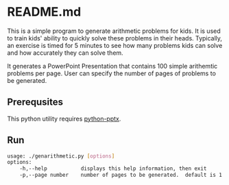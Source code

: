 README.md
=========

This is a simple program to generate arithmetic problems for kids.  It is
used to train kids' ability to quickly solve these problems in their heads.
Typically, an exercise is timed for 5 minutes to see how many problems
kids can solve and how accurately they can solve them.

It generates a PowerPoint Presentation that contains 100 simple arithemtic
problems per page.  User can specify the number of pages of problems to be
generated.

Prerequsites
------------

This python utility requires [python-pptx](https://python-pptx.readthedocs.io/en/latest/).


Run
---

```bash
usage: ./genarithmetic.py [options]
options:
    -h,--help           displays this help information, then exit
    -p,--page number    number of pages to be generated.  default is 1
```
